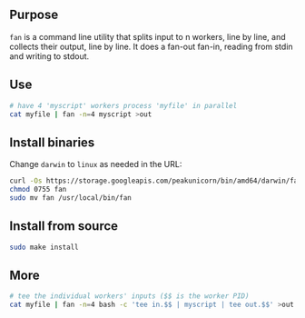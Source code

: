 Purpose
---
`fan` is a command line utility that splits input to n workers, line by line, and collects their output, line by line. It does a fan-out fan-in, reading from stdin and writing to stdout. 

Use
---
```sh
# have 4 'myscript' workers process 'myfile' in parallel
cat myfile | fan -n=4 myscript >out
```

Install binaries
---
Change `darwin` to `linux` as needed in the URL:
```sh
curl -Os https://storage.googleapis.com/peakunicorn/bin/amd64/darwin/fan
chmod 0755 fan
sudo mv fan /usr/local/bin/fan
```

Install from source
---
```sh
sudo make install
```

More
---
```sh
# tee the individual workers' inputs ($$ is the worker PID)
cat myfile | fan -n=4 bash -c 'tee in.$$ | myscript | tee out.$$' >out
```
